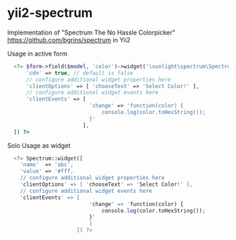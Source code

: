 # yii2-spectrum

Implementation of "Spectrum The No Hassle Colorpicker" https://github.com/bgrins/spectrum in Yii2

Usage in active form

```PHP
  <?= $form->field($model, 'color')->widget('\xunlight\spectrum\Spectrum', [
      'cdn' => true, // default is false
      // configure additional widget properties here
      'clientOptions' => [ 'chooseText' => 'Select Color!' ],
      // configure additional widget events here
      'clientEvents' => [ 
                          'change' => 'function(color) {
                              console.log(color.toHexString());
                          }'
                        ],
  ]) ?>
```

Solo Usage as widget

```PHP
  <?= Spectrum::widget([
    'name'  => 'abc',
    'value' => '#fff,
    // configure additional widget properties here
    'clientOptions' => [ 'chooseText' => 'Select Color!' ],
    // configure additional widget events here
    'clientEvents' => [ 
                          'change' => 'function(color) {
                              console.log(color.toHexString());
                          }'
                          ]
                      ]) ?>
```
